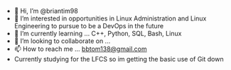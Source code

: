 - 👋 Hi, I’m @briantim98
- 👀 I’m interested in opportunities in Linux Administration and Linux Engineering to pursue to be a DevOps in the future
- 🌱 I’m currently learning ... C++, Python, SQL, Bash, Linux
- 💞️ I’m looking to collaborate on ...
- 📫 How to reach me ... bbtom138@gmail.com
- Currently studying for the LFCS so im getting the basic use of Git down
<!---
briantim98/briantim98 is a ✨ special ✨ repository because its `README.md` (this file) appears on your GitHub profile.
You can click the Preview link to take a look at your changes.
--->

